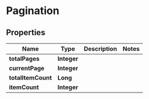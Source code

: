 

# Pagination


## Properties

| Name | Type | Description | Notes |
|------------ | ------------- | ------------- | -------------|
|**totalPages** | **Integer** |  |  |
|**currentPage** | **Integer** |  |  |
|**totalItemCount** | **Long** |  |  |
|**itemCount** | **Integer** |  |  |



